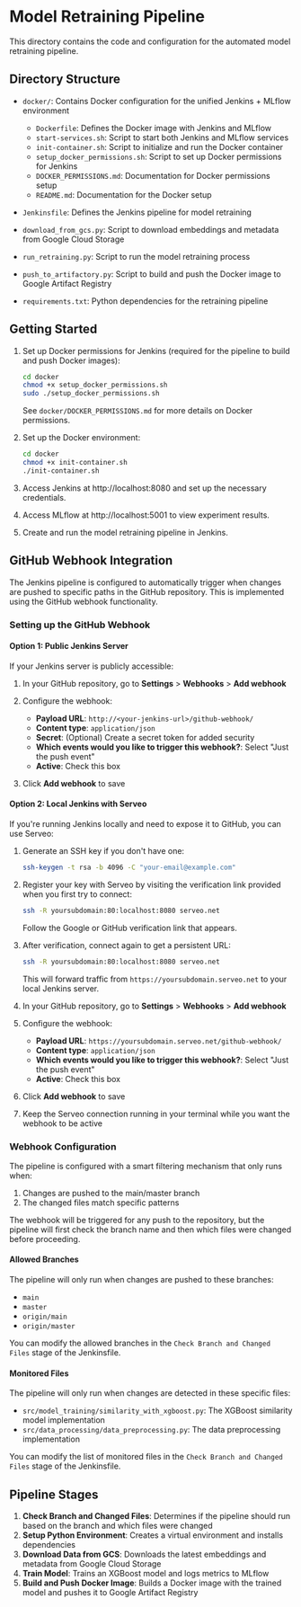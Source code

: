 # Model Retraining Pipeline

This directory contains the code and configuration for the automated model retraining pipeline.

## Directory Structure

- `docker/`: Contains Docker configuration for the unified Jenkins + MLflow environment
  - `Dockerfile`: Defines the Docker image with Jenkins and MLflow
  - `start-services.sh`: Script to start both Jenkins and MLflow services
  - `init-container.sh`: Script to initialize and run the Docker container
  - `setup_docker_permissions.sh`: Script to set up Docker permissions for Jenkins
  - `DOCKER_PERMISSIONS.md`: Documentation for Docker permissions setup
  - `README.md`: Documentation for the Docker setup

- `Jenkinsfile`: Defines the Jenkins pipeline for model retraining
- `download_from_gcs.py`: Script to download embeddings and metadata from Google Cloud Storage
- `run_retraining.py`: Script to run the model retraining process
- `push_to_artifactory.py`: Script to build and push the Docker image to Google Artifact Registry
- `requirements.txt`: Python dependencies for the retraining pipeline

## Getting Started

1. Set up Docker permissions for Jenkins (required for the pipeline to build and push Docker images):
   ```bash
   cd docker
   chmod +x setup_docker_permissions.sh
   sudo ./setup_docker_permissions.sh
   ```
   See `docker/DOCKER_PERMISSIONS.md` for more details on Docker permissions.

2. Set up the Docker environment:
   ```bash
   cd docker
   chmod +x init-container.sh
   ./init-container.sh
   ```

3. Access Jenkins at http://localhost:8080 and set up the necessary credentials.

4. Access MLflow at http://localhost:5001 to view experiment results.

5. Create and run the model retraining pipeline in Jenkins.

## GitHub Webhook Integration

The Jenkins pipeline is configured to automatically trigger when changes are pushed to specific paths in the GitHub repository. This is implemented using the GitHub webhook functionality.

### Setting up the GitHub Webhook

#### Option 1: Public Jenkins Server

If your Jenkins server is publicly accessible:

1. In your GitHub repository, go to **Settings** > **Webhooks** > **Add webhook**

2. Configure the webhook:
   - **Payload URL**: `http://<your-jenkins-url>/github-webhook/`
   - **Content type**: `application/json`
   - **Secret**: (Optional) Create a secret token for added security
   - **Which events would you like to trigger this webhook?**: Select "Just the push event"
   - **Active**: Check this box

3. Click **Add webhook** to save

#### Option 2: Local Jenkins with Serveo

If you're running Jenkins locally and need to expose it to GitHub, you can use Serveo:

1. Generate an SSH key if you don't have one:
   ```bash
   ssh-keygen -t rsa -b 4096 -C "your-email@example.com"
   ```

2. Register your key with Serveo by visiting the verification link provided when you first try to connect:
   ```bash
   ssh -R yoursubdomain:80:localhost:8080 serveo.net
   ```
   Follow the Google or GitHub verification link that appears.

3. After verification, connect again to get a persistent URL:
   ```bash
   ssh -R yoursubdomain:80:localhost:8080 serveo.net
   ```
   This will forward traffic from `https://yoursubdomain.serveo.net` to your local Jenkins server.

4. In your GitHub repository, go to **Settings** > **Webhooks** > **Add webhook**

5. Configure the webhook:
   - **Payload URL**: `https://yoursubdomain.serveo.net/github-webhook/`
   - **Content type**: `application/json`
   - **Which events would you like to trigger this webhook?**: Select "Just the push event"
   - **Active**: Check this box

6. Click **Add webhook** to save

7. Keep the Serveo connection running in your terminal while you want the webhook to be active

### Webhook Configuration

The pipeline is configured with a smart filtering mechanism that only runs when:
1. Changes are pushed to the main/master branch
2. The changed files match specific patterns

The webhook will be triggered for any push to the repository, but the pipeline will first check the branch name and then which files were changed before proceeding.

#### Allowed Branches

The pipeline will only run when changes are pushed to these branches:
- `main`
- `master`
- `origin/main`
- `origin/master`

You can modify the allowed branches in the `Check Branch and Changed Files` stage of the Jenkinsfile.

#### Monitored Files

The pipeline will only run when changes are detected in these specific files:
- `src/model_training/similarity_with_xgboost.py`: The XGBoost similarity model implementation
- `src/data_processing/data_preprocessing.py`: The data preprocessing implementation

You can modify the list of monitored files in the `Check Branch and Changed Files` stage of the Jenkinsfile.

## Pipeline Stages

1. **Check Branch and Changed Files**: Determines if the pipeline should run based on the branch and which files were changed
2. **Setup Python Environment**: Creates a virtual environment and installs dependencies
3. **Download Data from GCS**: Downloads the latest embeddings and metadata from Google Cloud Storage
4. **Train Model**: Trains an XGBoost model and logs metrics to MLflow
5. **Build and Push Docker Image**: Builds a Docker image with the trained model and pushes it to Google Artifact Registry
